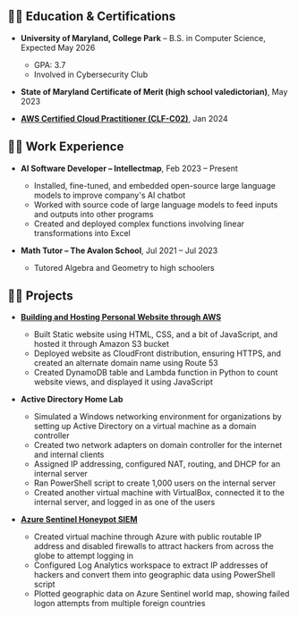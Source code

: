 <h2>👨‍🎓 Education & Certifications</h2>

- **University of Maryland, College Park** – B.S. in Computer Science, Expected May 2026
  - GPA: 3.7
  - Involved in Cybersecurity Club

- **State of Maryland Certificate of Merit (high school valedictorian)**, May 2023

- [**AWS Certified Cloud Practitioner (CLF-C02)**](https://www.credly.com/badges/8ce38848-bfdb-44f2-ae0b-cad3c7df4dea/public_url), Jan 2024

<h2>👨‍💼 Work Experience</h2>

- **AI Software Developer – Intellectmap**, Feb 2023 – Present
  - Installed, fine-tuned, and embedded open-source large language models to improve company's AI chatbot
  - Worked with source code of large language models to feed inputs and outputs into other programs
  - Created and deployed complex functions involving linear transformations into Excel

- **Math Tutor – The Avalon School**, Jul 2021 – Jul 2023
  - Tutored Algebra and Geometry to high schoolers

<h2>👨‍💻 Projects</h2>

- [**Building and Hosting Personal Website through AWS**](https://github.com/david-p-sorensen/aws-cloud-resume)

  - Built Static website using HTML, CSS, and a bit of JavaScript, and hosted it through Amazon S3 bucket
  - Deployed website as CloudFront distribution, ensuring HTTPS, and created an alternate domain name using Route 53
  - Created DynamoDB table and Lambda function in Python to count website views, and displayed it using JavaScript

- **Active Directory Home Lab**

  - Simulated a Windows networking environment for organizations by setting up Active Directory on a virtual machine as a domain controller
  - Created two network adapters on domain controller for the internet and internal clients
  - Assigned IP addressing, configured NAT, routing, and DHCP for an internal server
  - Ran PowerShell script to create 1,000 users on the internal server
  - Created another virtual machine with VirtualBox, connected it to the internal server, and logged in as one of the users

- [**Azure Sentinel Honeypot SIEM**](https://github.com/david-p-sorensen/Azure-Sentinel-Honeypot-SIEM)

  - Created virtual machine through Azure with public routable IP address and disabled firewalls to attract hackers from across the globe to attempt logging in
  - Configured Log Analytics workspace to extract IP addresses of hackers and convert them into geographic data using PowerShell script
  - Plotted geographic data on Azure Sentinel world map, showing failed logon attempts from multiple foreign countries
<!--
**david-p-sorensen/david-p-sorensen** is a ✨ _special_ ✨ repository because its `README.md` (this file) appears on your GitHub profile.

Here are some ideas to get you started:

- 🔭 I’m currently working on ...
- 🌱 I’m currently learning ...
- 👯 I’m looking to collaborate on ...
- 🤔 I’m looking for help with ...
- 💬 Ask me about ...
- 📫 How to reach me: ...
- 😄 Pronouns: ...
- ⚡ Fun fact: ...
-->
